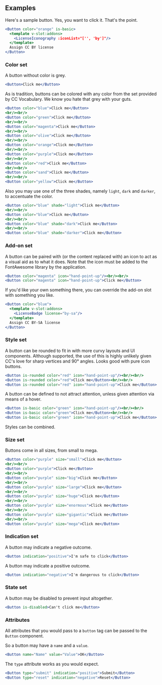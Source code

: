 ## Examples

Here's a sample button. Yes, you want to click it. That's the point.

```jsx { "props": { "className": "no-i18n" } }
<Button color="orange" is-basic>
  <template v-slot:addons>
    <LicenseIconography :iconList="['', 'by']"/>
  </template>
  Assign CC BY license
</Button>
```

### Color set

A button without color is grey.

```jsx { "props": { "className": "no-i18n" } }
<Button>Click me</Button>
```

As is tradition, buttons can be colored with any color from the set provided by
CC Vocabulary. We know you hate that grey with your guts.

```jsx { "props": { "className": "no-i18n" } }
<Button color="blue">Click me</Button>
<br/><br/>
<Button color="green">Click me</Button>
<br/><br/>
<Button color="magenta">Click me</Button>
<br/><br/>
<Button color="olive">Click me</Button>
<br/><br/>
<Button color="orange">Click me</Button>
<br/><br/>
<Button color="purple">Click me</Button>
<br/><br/>
<Button color="red">Click me</Button>
<br/><br/>
<Button color="sand">Click me</Button>
<br/><br/>
<Button color="yellow">Click me</Button>
```

Also you may use one of the three shades, namely `light`, `dark` and `darker`, 
to accentuate the color.

```jsx { "props": { "className": "no-i18n" } }
<Button color="blue" shade="light">Click me</Button>
<br/><br/>
<Button color="blue">Click me</Button>
<br/><br/>
<Button color="blue" shade="dark">Click me</Button>
<br/><br/>
<Button color="blue" shade="darker">Click me</Button>
```

### Add-on set

A button can be paired with (or the content replaced with) an icon to act as a 
visual aid as to what it does. Note that the icon must be added to the 
FontAwesome library by the application.

```jsx { "props": { "className": "no-i18n" } }
<Button color="magenta" icon="hand-point-up"/><br/><br/>
<Button color="magenta" icon="hand-point-up">Click me</Button>
```

If you'd like your own something there, you can override the add-on slot with 
something you like.

```jsx { "props": { "className": "no-i18n" } }
<Button color="blue">
  <template v-slot:addons>
    <LicenseBadge license="by-sa"/>
  </template>
  Assign CC BY-SA license
</Button>
```

### Style set

A button can be rounded to fit in with more curvy layouts and UI components. 
Although supported, the use of this is highly unlikely given CC's love for 
sharp vertices and 90° angles. Looks good with pure icon buttons.

```jsx { "props": { "className": "no-i18n" } }
<Button is-rounded color="red" icon="hand-point-up"/><br/><br/>
<Button is-rounded color="red">Click me</Button><br/><br/>
<Button is-rounded color="red" icon="hand-point-up">Click me</Button>
```

A button can be defined to not attract attention, unless given attention via 
means of a hover.

```jsx { "props": { "className": "no-i18n" } }
<Button is-basic color="green" icon="hand-point-up"/><br/><br/>
<Button is-basic color="green">Click me</Button><br/><br/>
<Button is-basic color="green" icon="hand-point-up">Click me</Button>
```

Styles can be combined.

### Size set

Buttons come in all sizes, from small to mega.

```jsx { "props": { "className": "no-i18n" } }
<Button color="purple" size="small">Click me</Button>
<br/><br/>
<Button color="purple">Click me</Button>
<br/><br/>
<Button color="purple" size="big">Click me</Button>
<br/><br/>
<Button color="purple" size="large">Click me</Button>
<br/><br/>
<Button color="purple" size="huge">Click me</Button>
<br/><br/>
<Button color="purple" size="enormous">Click me</Button>
<br/><br/>
<Button color="purple" size="gigantic">Click me</Button>
<br/><br/>
<Button color="purple" size="mega">Click me</Button>
```

### Indication set

A button may indicate a negative outcome.

```jsx { "props": { "className": "no-i18n" } }
<Button indication="positive">I'm safe to click</Button>
```

A button may indicate a positive outcome.

```jsx { "props": { "className": "no-i18n" } }
<Button indication="negative">I'm dangerous to click</Button>
```

### State set

A button may be disabled to prevent input altogether.

```jsx { "props": { "className": "no-i18n" } }
<Button is-disabled>Can't click me</Button>
```

### Attributes

All attributes that you would pass to a `button` tag can be passed to the 
`Button` component.

So a button may have a `name` and a `value`.

```jsx { "props": { "className": "no-i18n" } }
<Button name="Name" value="Value">OK</Button>
```

The `type` attribute works as you would expect.

```jsx { "props": { "className": "no-i18n" } }
<Button type="submit" indication="positive">Submit</Button>
<Button type="reset" indication="negative">Reset</Button>
```
